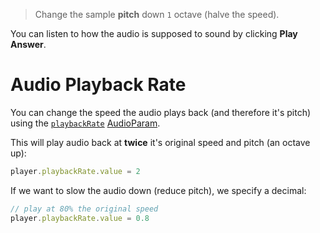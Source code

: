> Change the sample **pitch** down `1` octave (halve the speed).

You can listen to how the audio is supposed to sound by clicking **Play Answer**.

# Audio Playback Rate

You can change the speed the audio plays back (and therefore it's pitch) using the [`playbackRate`](https://developer.mozilla.org/en-US/docs/Web/API/AudioBufferSourceNode/playbackRate) [AudioParam](https://developer.mozilla.org/en-US/docs/Web/API/AudioParam).


This will play audio back at **twice** it's original speed and pitch (an octave up):

```js
player.playbackRate.value = 2
```

If we want to slow the audio down (reduce pitch), we specify a decimal:

```js
// play at 80% the original speed
player.playbackRate.value = 0.8
```
